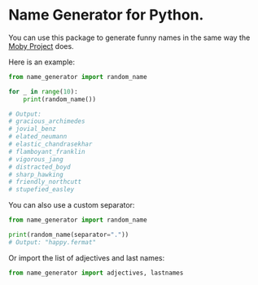 # Name Generator for Python.

You can use this package to generate funny names in the same way the [Moby Project](https://github.com/moby/moby/blob/4f0d95fa6ee7f865597c03b9e63702cdcb0f7067/pkg/namesgenerator/names-generator.go) does.

Here is an example:

```python
from name_generator import random_name

for _ in range(10):
    print(random_name())

# Output:
# gracious_archimedes
# jovial_benz
# elated_neumann
# elastic_chandrasekhar
# flamboyant_franklin
# vigorous_jang
# distracted_boyd
# sharp_hawking
# friendly_northcutt
# stupefied_easley
```

You can also use a custom separator:

```python
from name_generator import random_name

print(random_name(separator="."))
# Output: "happy.fermat"
```

Or import the list of adjectives and last names:

```python
from name_generator import adjectives, lastnames
```